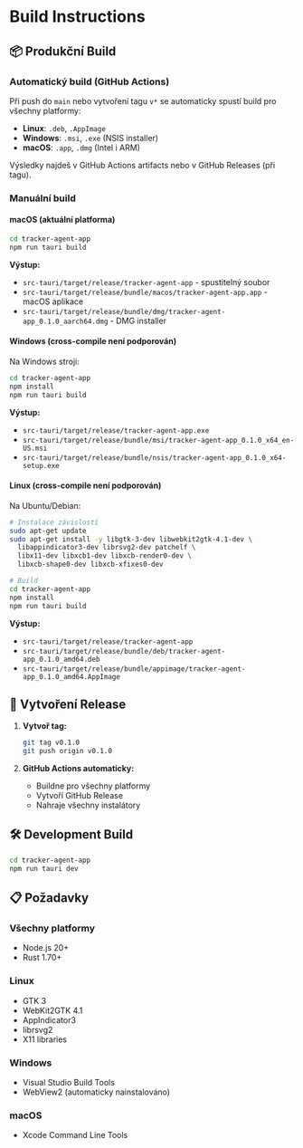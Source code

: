 # Build Instructions

## 📦 Produkční Build

### Automatický build (GitHub Actions)

Při push do `main` nebo vytvoření tagu `v*` se automaticky spustí build pro všechny platformy:
- **Linux**: `.deb`, `.AppImage`
- **Windows**: `.msi`, `.exe` (NSIS installer)
- **macOS**: `.app`, `.dmg` (Intel i ARM)

Výsledky najdeš v GitHub Actions artifacts nebo v GitHub Releases (při tagu).

### Manuální build

#### macOS (aktuální platforma)

```bash
cd tracker-agent-app
npm run tauri build
```

**Výstup:**
- `src-tauri/target/release/tracker-agent-app` - spustitelný soubor
- `src-tauri/target/release/bundle/macos/tracker-agent-app.app` - macOS aplikace
- `src-tauri/target/release/bundle/dmg/tracker-agent-app_0.1.0_aarch64.dmg` - DMG installer

#### Windows (cross-compile není podporován)

Na Windows stroji:
```bash
cd tracker-agent-app
npm install
npm run tauri build
```

**Výstup:**
- `src-tauri/target/release/tracker-agent-app.exe`
- `src-tauri/target/release/bundle/msi/tracker-agent-app_0.1.0_x64_en-US.msi`
- `src-tauri/target/release/bundle/nsis/tracker-agent-app_0.1.0_x64-setup.exe`

#### Linux (cross-compile není podporován)

Na Ubuntu/Debian:
```bash
# Instalace závislostí
sudo apt-get update
sudo apt-get install -y libgtk-3-dev libwebkit2gtk-4.1-dev \
  libappindicator3-dev librsvg2-dev patchelf \
  libx11-dev libxcb1-dev libxcb-render0-dev \
  libxcb-shape0-dev libxcb-xfixes0-dev

# Build
cd tracker-agent-app
npm install
npm run tauri build
```

**Výstup:**
- `src-tauri/target/release/tracker-agent-app`
- `src-tauri/target/release/bundle/deb/tracker-agent-app_0.1.0_amd64.deb`
- `src-tauri/target/release/bundle/appimage/tracker-agent-app_0.1.0_amd64.AppImage`

## 🚀 Vytvoření Release

1. **Vytvoř tag:**
   ```bash
   git tag v0.1.0
   git push origin v0.1.0
   ```

2. **GitHub Actions automaticky:**
   - Buildne pro všechny platformy
   - Vytvoří GitHub Release
   - Nahraje všechny instalátory

## 🛠️ Development Build

```bash
cd tracker-agent-app
npm run tauri dev
```

## 📋 Požadavky

### Všechny platformy
- Node.js 20+
- Rust 1.70+

### Linux
- GTK 3
- WebKit2GTK 4.1
- AppIndicator3
- librsvg2
- X11 libraries

### Windows
- Visual Studio Build Tools
- WebView2 (automaticky nainstalováno)

### macOS
- Xcode Command Line Tools

